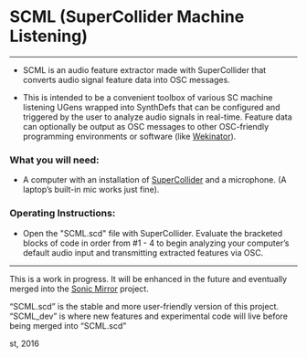 # SCML (SuperCollider Machine Listening)
---
* SCML is an audio feature extractor made with SuperCollider that converts audio signal feature data into OSC messages.

* This is intended to be a convenient toolbox of various SC machine listening UGens wrapped into SynthDefs that can be configured and triggered by the user to analyze audio signals in real-time.  Feature data can optionally be output as OSC messages to other OSC-friendly programming environments or software (like [Wekinator](http://www.wekinator.org/)).

### What you will need:
* A computer with an installation of [SuperCollider](http://supercollider.github.io/) and a microphone. (A laptop’s built-in mic works just fine).

### Operating Instructions:
* Open the "SCML.scd" file with SuperCollider. Evaluate the bracketed blocks of code in order from #1 - 4 to begin analyzing your computer’s default audio input and transmitting extracted features via OSC.

---
This is a work in progress.  It will be enhanced in the future and eventually merged into the [Sonic Mirror](https://github.com/stooby/sonic-mirror) project.

“SCML.scd” is the stable and more user-friendly version of this project. “SCML_dev” is where new features and experimental code will live before being merged into “SCML.scd”

st, 2016